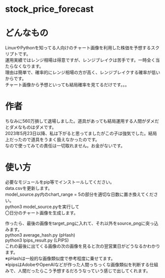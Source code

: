 # stock_price_forecast
# どんなもの
LinuxやPythonを知ってる人向けのチャート画像を利用した株価を予想するスクリプトです。  
運用実績ではレンジ相場は得意ですが、レンジブレイクは苦手です。一時全く当たらなくなります。  
理由は簡単で、確率的にレンジ相場の方が高く、レンジブレイクする確率が低いからです。  
チャート画像から予想といっても結局確率を見てるだけです。。。　　

# 作者
ちなみに560万損して退場しました。道具があっても結局運用する人間がダメだとダメなものはダメです。  
2023年5月23日以降、私は下がると思ってましたがこの子は強気でした。結局上だったので道具をうまく扱えなかったのです。  
なので使ってみての責任は一切取れません。お金がないです。

# 使い方
必要なモジュールをpip等でインストールしてください。  
data.csvを更新します。  
model_source.py内のchart_range = 5の部分を適切な日数に置き換えてください。  
python3 model_source.pyを実行して  
〇日分のチャート画像を生成します。  

作ったら、最後の画像をtarget_pngに入れて、それ以外をsource_pngに突っ込みます。  
python3 average_hash.py (pHash)  
python3 lpips_result.py (LPIPS)  
これの最後に出てくる画像の次の画像を見ると次の翌営業日がどうなるかわかります。  
※pHashは一般的な画像類似度で参考程度に乗せてます。  
※lpipsはAdobeやOpenAIなどが作った人間っちっくな画像類似を判断する仕組みで、人間だったらこう予想するだろうなっていう感じで出してくれます。  
